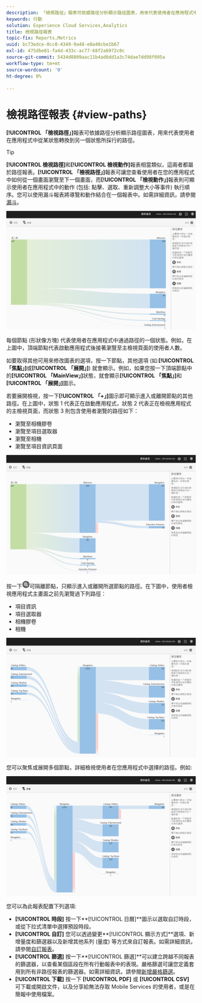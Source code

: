 ```yaml
---
description: 「檢視路徑」報表可依據路徑分析顯示路徑圖表，用來代表使用者在應用程式中從某狀態轉換到另一個狀態所採行的路徑。
keywords: 行動
solution: Experience Cloud Services,Analytics
title: 檢視路徑報表
topic-fix: Reports,Metrics
uuid: bc73edce-0cc0-4349-9a48-e0a40cbe1b67
exl-id: 475dbe01-fa4d-433c-ac77-68f2a6972c0c
source-git-commit: 5434d8809aac11b4ad6dd1a3c74dae7dd98f095a
workflow-type: tm+mt
source-wordcount: '0'
ht-degree: 0%

---
```


# 檢視路徑報表 {#view-paths}

**[!UICONTROL 「檢視路徑」]**&#x200B;報表可依據路徑分析顯示路徑圖表，用來代表使用者在應用程式中從某狀態轉換到另一個狀態所採行的路徑。

>[!TIP]
>
>**[!UICONTROL 檢視路徑]**&#x200B;和&#x200B;**[!UICONTROL 檢視動作]**&#x200B;報表相當類似，這兩者都屬於路徑報表。**[!UICONTROL 「檢視路徑」]**&#x200B;報表可讓您查看使用者在您的應用程式中如何從一個畫面瀏覽至下一個畫面，而&#x200B;**[!UICONTROL 「檢視動作」]**&#x200B;報表則可顯示使用者在應用程式中的動作 (包括: 點擊、選取、重新調整大小等事件) 執行順序。您可以使用漏斗報表將導覽和動作結合在一個報表中。如需詳細資訊，請參閱[漏斗](/help/using/usage/reports-funnel.md)。

![檢視路徑](assets/view_paths.png)

每個節點 (形狀像方塊) 代表使用者在應用程式中通過路徑的一個狀態。例如，在上圖中，頂端節點代表啟動應用程式後接著瀏覽至主檢視頁面的使用者人數。

如要取得其他可用來修改圖表的選項，按一下節點，其他選項 (如:**[!UICONTROL 「焦點」]**&#x200B;或&#x200B;**[!UICONTROL 「展開」]**) 就會顯示。例如，如果您按一下頂端節點中的&#x200B;**[!UICONTROL 「MainView」]**&#x200B;狀態，就會顯示&#x200B;**[!UICONTROL 「焦點」]**&#x200B;和&#x200B;**[!UICONTROL 「展開」]**&#x200B;圖示。

若要展開檢視，按一下&#x200B;**[!UICONTROL 「+」]**&#x200B;圖示即可顯示進入或離開節點的其他路徑。在上圖中，狀態 1 代表正在啟動應用程式，狀態 2 代表正在檢視應用程式的主檢視頁面，而狀態 3 則包含使用者瀏覽的路徑如下：

* 瀏覽至相機膠卷
* 瀏覽至項目選取器
* 瀏覽至相機
* 瀏覽至項目資訊頁面

![](assets/view_paths_expand.png)

按一下![焦點圖示](assets/icon_focus.png)可隔離節點，只顯示進入或離開所選節點的路徑。在下圖中，使用者檢視應用程式主畫面之前先瀏覽過下列路徑：

* 項目資訊
* 項目選取器
* 相機膠卷
* 相機

![檢視路徑 (聚焦)](assets/view_paths_focus.png)

您可以聚焦或展開多個節點，詳細檢視使用者在您應用程式中選擇的路徑。例如:

![檢視路徑 (多個)](assets/view_paths_mult.png)

您可以為此報表配置下列選項:

* **[!UICONTROL 時段]**
按一下**[!UICONTROL 日曆]**&#x200B;圖示以選取自訂時段，或從下拉式清單中選擇預設時段。
* **[!UICONTROL 自訂]**
您可以透過變更**[!UICONTROL 顯示方式]**&#x200B;選項、新增量度和篩選器以及新增其他系列 (量度) 等方式來自訂報表。如需詳細資訊，請參閱[自訂報表](/help/using/usage/reports-customize/reports-customize.md)。
* **[!UICONTROL 篩選]**
按一下**[!UICONTROL 篩選]**&#x200B;可以建立跨越不同報表的篩選器，以查看某個區段在所有行動報表中的表現。嚴格篩選可讓您定義套用到所有非路徑報表的篩選器。如需詳細資訊，請參閱[新增嚴格篩選](/help/using/usage/reports-customize/t-sticky-filter.md)。
* **[!UICONTROL 下載]**
按一下 **[!UICONTROL PDF]** 或 **[!UICONTROL CSV]** 可下載或開啟文件，以及分享給無法存取 Mobile Services 的使用者，或是在簡報中使用檔案。
